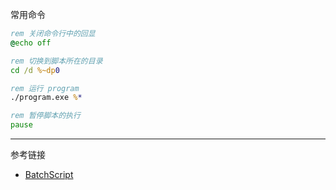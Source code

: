 常用命令

```bat
rem 关闭命令行中的回显
@echo off

rem 切换到脚本所在的目录
cd /d %~dp0

rem 运行 program
./program.exe %*

rem 暂停脚本的执行
pause

```

---

参考链接

- [BatchScript](https://learn.microsoft.com/zh-cn/azure/devops/pipelines/tasks/reference/batch-script-v1?view=azure-pipelines)
